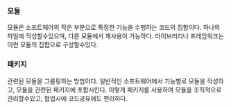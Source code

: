 ### 모듈
모듈은 소프트웨어의 작은 부분으로 특정한 기능을 수행하는 코드의 집합이다. 하나의 파일에 작성할수있으며, 다른 모듈에서 재사용이 가능하다. 라이브러리나 프레임워크는 이런 모듈의 집합으로 구성할수있다.


### 패키지
관련된 모듈을 그룹핑하는 방법이다. 일반적인 소프트웨어에서 기능별로 모듈을 작성하고, 모듈을 관련된 패키지에 포함시킨다. 이렇게 패키지를 사용하여 모듈을 조직적으로 관리할수있고, 협업시에 코드공유에도 편리하다.

